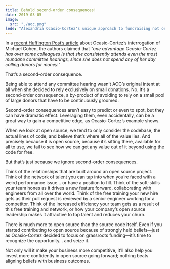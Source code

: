 ```yaml
---
title: Behold second-order consequences!
date: 2019-03-05
image:
  src: "./aoc.png"
lede: "Alexandria Ocasio-Cortez's unique approach to fundraising not only sets her apart in Congress but also highlights the unexpected benefits of second-order consequences—a concept that proves equally transformative in the realm of open source software, where the true value lies beyond the code itself."
---
```


In a [recent Huffington Post’s article][huffpost-article] about Ocasio-Cortez’s interrogation of Michael Cohen, the authors claimed that _"one advantage Ocasio-Cortez has over some colleagues is that she consistently attends even the most mundane committee hearings, since she does not spend any of her day calling donors for money."_

That’s a second-order consequence.

Being able to attend any committee hearing wasn’t AOC’s original intent at all when she decided to rely exclusively on small donations. No. It’s a second-order consequence, a by-product of avoiding to rely on a small pool of large donors that have to be continuously groomed.

Second-order consequences aren’t easy to predict or even to spot, but they can have dramatic effect. Leveraging them, even accidentally, can be a great way to gain a competitive edge, as Ocasio-Cortez’s example shows.

When we look at open source, we tend to only consider the codebase, the actual lines of code, and believe that’s where all of the value lies. And precisely because it is open source, because it’s sitting there, available for all to use, we fail to see how we can get any value out of it beyond using the code for free.

But that’s just because we ignore second-order consequences.

Think of the relationships that are built around an open source project.
Think of the network of talent you can tap into when you’re faced with a weird performance issue… or have a position to fill.
Think of the soft-skills your team hones as it drives a new feature forward, collaborating with engineers from all over the world.
Think of the free training your new hire gets as their pull request is reviewed by a senior engineer working for a competitor.
Think of the increased efficiency your team gets as a result of this free training and network,
or how your company’s open source leadership makes it attractive to top talent and reduces your churn.

There is much more to open source than the source code itself.
Even if you started contributing to open source because of strongly held beliefs—just as Ocasio-Cortez decided to focus on grassroots funding—it’s time to recognize the opportunity… and seize it.

Not only will it make your business more competitive, it’ll also help you invest more confidently in open source going forward; nothing beats aligning beliefs with business outcomes.

[huffpost-article]: https://www.huffpost.com/entry/alexandria-ocasio-cortez-mastered-michael-cohen-testimony-preparation-staff_n_5c78605ee4b0de0c3fbf4eb9